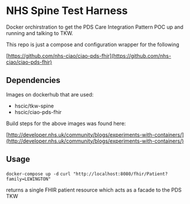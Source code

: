 # NHS Spine Test Harness

Docker orchirstration to get the PDS Care Integration Pattern POC up and running and talking to TKW.

This repo is just a compose and configuration wrapper for the following

[https://github.com/nhs-ciao/ciao-pds-fhir](https://github.com/nhs-ciao/ciao-pds-fhir)


## Dependencies
Images on dockerhub that are used:

* hscic/tkw-spine
* hscic/ciao-pds-fhir

Build steps for the above images was found here:

[http://developer.nhs.uk/community/blogs/experiments-with-containers/](http://developer.nhs.uk/community/blogs/experiments-with-containers/)

## Usage

`docker-compose up -d`
`curl "http://localhost:8080/fhir/Patient?family=LEWINGTON"`

returns a single FHIR patient resource which acts as a facade to the PDS TKW
